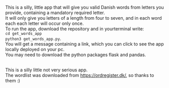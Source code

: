 This is a silly, little app that will give you valid Danish words from letters you provide, containing a mandatory required letter. <br />
It will only give you letters of a length from four to seven, and in each word each each letter will occur only once. <br />
To run the app, download the repository and in yourterminal write: <br />
`cd get_words_app` <br />
`python3 get_words_app.py`. <br />
You will get a message  containing a link, which you can click to see the app locally deployed on your pc. <br />
You may need to download the python packages flask and pandas. <br /> <br />

This is a silly little not very serious app. <br/>
The wordlist was downloaded from https://ordregister.dk/, so thanks to them :) 
